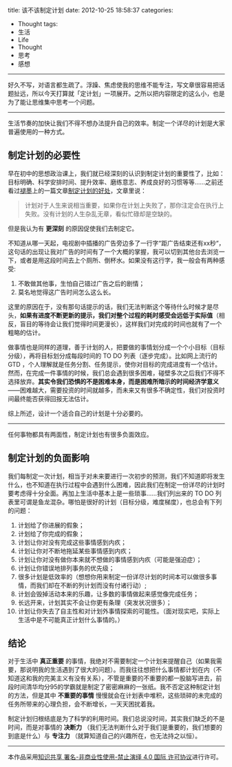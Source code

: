 title: 该不该制定计划
date: 2012-10-25 18:58:37
categories: 
- Thought
tags: 
- 生活
- Life
- Thought
- 思考
- 感想
---




好久不写，对语言都生疏了。浮躁、焦虑使我的思维不能专注，写文章很容易把话题扯远，所以今天打算就「定计划」一项展开。之所以把内容限定的这么小，也是为了能让思维集中思考一个问题。


-------


生活节奏的加快让我们不得不想办法提升自己的效率。制定一个详尽的计划是大家普遍使用的一种方式。

## **制定计划的必要性**

早在初中的思想政治课上，我们就已经深刻的认识到制定计划的重要性了，比如：目标明确、科学安排时间、提升效率、磨练意志、养成良好的习惯等等……之前还看过[褪墨](http://www.mifengtd.cn/)上的一篇文章[制定计划的好处](http://www.mifengtd.cn/articles/the-pros-of-having-a-plan.html)，文章里说：

>计划对于人生来说相当重要，如果你在计划上失败了，那你注定会在执行上失败。没有计划的人生杂乱无章，看似忙碌却是空缺的。

但是我认为有 **更深刻** 的原因促使我们去制定它。


不知道从哪一天起，电视剧中插播的广告旁边多了一行字“距广告结束还有xx秒“，这句话的出现让我对广告的时间有了一个大概的掌握，我可以切到其他台去浏览一下，或者是用这段时间去上个厕所、倒杯水。如果没有这行字，我一般会有两种感受:

1. 不敢做其他事，生怕自己错过广告之后的剧情；
2. 莫名地觉得这广告时间怎么这么长。

这里的原因在于，没有那句话提示的话，我们无法判断这个等待什么时候才是尽头，**如果有进度不断更新的提示，我们对整个过程的耗时感受会远低于实际值**（相反，盲目的等待会让我们觉得时间更漫长），这样我们对完成的时间也就有了一个粗略的估计。

<!-- more -->

做事情也是同样的道理，善于计划的人，把要做的事情划分成一个个小目标（目标分级），再将目标划分成每段时间的 TO DO 列表（逐步完成）。比如网上流行的 GTD ，个人理解就是任务分割、任务提示，使你对目标的完成进度有一个估计。然而，在完成一件事情的时候，我们总会遇到很多困难，碰壁多次之后我们不得不选择放弃。**其实令我们恐惧的不是困难本身，而是困难所暗示的时间经济学意义**——困难越大，需要投资的时间就越多，而未来又有很多不确定性，我们对投资时间最终能否获得回报无法估计。

综上所述，设计一个适合自己的计划是十分必要的。

--------

任何事物都具有两面性，制定计划也有很多负面效应。

## **制定计划的负面影响**

我们每制定一次计划，相当于对未来要进行一次初步的预测，我们不知道即将发生什么，也不知道在执行过程中会遇到什么困难，因此我们在制定一份详尽的计划时要考虑得十分全面。再加上生活中基本上是一些琐事……我们列出来的 TO DO 列表里可谓是鱼龙混杂。哪怕是很好的计划（目标分级，难度梯度），也总会有下列的问题：

1. 计划给了你进展的假象；
2. 计划给了你完成的假象；
3. 计划让你对没有完成这些事情感到内疚；
4. 计划让你对不断地拖延某些事情感到内疚；
5. 计划让你对没有做你本来就不想做的事情感到内疚（可能是强迫症）；
6. 计划让你错误地排列事务的优先级；
7. 很多计划是低效率的（想想你用来制定一份详尽计划的时间本可以做很多事情，而我们却在不断的列计划而没有付诸行动）;
8. 计划会毁掉活动本来的乐趣，让多数的事情做起来感觉像完成任务；
9. 长远开来，计划其实不会让你更有条理（突发状况很多）；
10. 计划让你失去了自主性和对计划外事情探索的可能性。（面对现实吧，实际上生活中是不可能真正计划什么事情的。）

## **结论**
对于生活中 **真正重要** 的事情，我绝对不需要制定一个计划来提醒自己（如果我需要，那说明我的生活遇到了很大的问题）。而我往往想把什么事情都计划在内（不知道这和我的完美主义有没有关系），不管是重要的不重要的都一股脑写进去，前段时间清华均分95的学霸就是制定了密密麻麻的一张纸。我不否定这种制定计划的方法，但是其中 **不重要的事情** 慢慢就会在计划表中堆积，这些琐碎的未完成的任务所带来的心理负担，会不断增长，一天天困扰着我。

制定计划归根结底是为了科学的利用时间。我们总说没时间，其实我们缺乏的不是时间，而是对事情的 **决断力** （我们无法判断什么对于我们是重要的，我们想要的到底是什么）与 **专注力** （就算知道自己的兴趣所在，也无法持之以恒）。





--------------
本作品采用[知识共享 署名-非商业性使用-禁止演绎 4.0 国际 许可协议](http://creativecommons.org/licenses/by-nc-nd/4.0/)进行许可。
